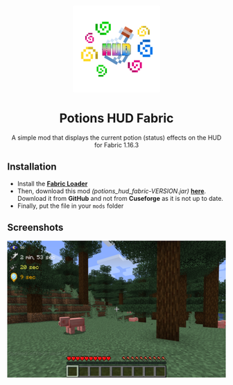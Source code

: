 <div align="middle">
  <img height="200" alt="logo" src="https://raw.githubusercontent.com/Samuel-Martineau/Potions-HUD-Fabric/master/logo/logo.png">
  <h1>Potions HUD Fabric</h1>
  <p>A simple mod that displays the current potion (status) effects on the HUD for Fabric 1.16.3</p>
</div>

## Installation

- Install the **[Fabric Loader](https://fabricmc.net/use/)**
- Then, download this mod _(potions_hud_fabric-VERSION.jar)_ **[here](https://github.com/Samuel-Martineau/Potions-HUD-Fabric/releases/latest/)**. Download it from **GitHub** and not from **Cuseforge** as it is not up to date.
- Finally, put the file in your `mods` folder

## Screenshots

![screenshot_1](https://raw.githubusercontent.com/Samuel-Martineau/Potions-HUD-Fabric/master/screenshots/screenshot_1.png)
